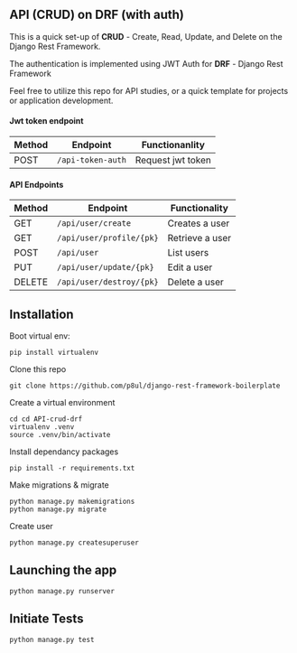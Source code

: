 ## API (CRUD) on DRF (with auth)
This is a quick set-up of **CRUD** - Create, Read, Update, and Delete on the Django Rest Framework.

The authentication is implemented using JWT Auth for **DRF** - Django Rest Framework


Feel free to utilize this repo for API studies, or a quick template for projects or application development.
 
#### Jwt token endpoint
Method | Endpoint | Functionanlity
--- | --- | ---
POST | `/api-token-auth` | Request jwt token

#### API Endpoints

Method | Endpoint | Functionality
--- | --- | ---
GET | `/api/user/create` | Creates a user
GET | `/api/user/profile/{pk}` | Retrieve a user
POST | `/api/user` | List users
PUT | `/api/user/update/{pk}` | Edit a user
DELETE | `/api/user/destroy/{pk}` | Delete a user


## Installation 

Boot virtual env:

    pip install virtualenv
Clone this repo

    git clone https://github.com/p8ul/django-rest-framework-boilerplate
Create a virtual environment

    cd cd API-crud-drf
    virtualenv .venv
    source .venv/bin/activate
Install dependancy packages

    pip install -r requirements.txt
Make migrations & migrate

    python manage.py makemigrations
    python manage.py migrate
Create user
    
    python manage.py createsuperuser

## Launching the app
    python manage.py runserver

## Initiate Tests
    python manage.py test
